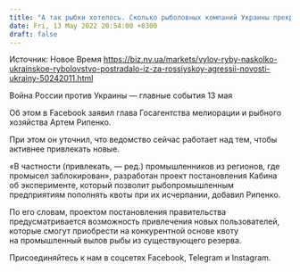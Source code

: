 ```yaml
---
title: "А так рыбки хотелось. Сколько рыболовных компаний Украины прекратили работу из-за российской агрессии"
date: Fri, 13 May 2022 20:54:00 +0300
draft: false
---
```

Источник: Новое Время https://biz.nv.ua/markets/vylov-ryby-naskolko-ukrainskoe-rybolovstvo-postradalo-iz-za-rossiyskoy-agressii-novosti-ukrainy-50242011.html


Война России против Украины — главные события 13 мая

Об этом в Facebook заявил глава Госагентства мелиорации и рыбного хозяйства Артем Рипенко. 

При этом он уточнил, что ведомство сейчас работает над тем, чтобы активнее привлекать новые.

«В частности (привлекать, — ред.) промышленников из регионов, где промысел заблокирован», разработан проект постановления Кабина об эксперименте, который позволит рыбопромышленным предприятиям пополнять квоты при их исчерпании, добавил Рипенко.

По его словам, проектом постановления правительства предусматривается возможность привлечения новых пользователей, которые смогут приобрести на конкурентной основе квоту на промышленный вылов рыбы из существующего резерва.

Присоединяйтесь к нам в соцсетях Facebook, Telegram и Instagram.
